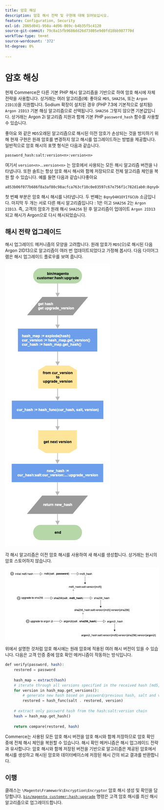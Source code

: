 ```yaml
---
title: 암호 해싱
description: 암호 해시 전략 및 구현에 대해 읽어보십시오.
feature: Configuration, Security
exl-id: 2865d041-950a-4d96-869c-b4b35f5c4120
source-git-commit: 79c8a15fb9686dd26d73805e9d0fd18bb987770d
workflow-type: tm+mt
source-wordcount: '372'
ht-degree: 0%

---
```


# 암호 해싱

현재 Commerce은 다른 기본 PHP 해시 알고리즘을 기반으로 하여 암호 해시에 자체 전략을 사용합니다. 상거래는 여러 알고리즘(예: 좋아요 `MD5`, `SHA256`, 또는 `Argon 2ID13`)을 지원합니다. Sodium 확장이 설치된 경우 (PHP 7.3에 기본적으로 설치됨) `Argon 2ID13` 기본 해싱 알고리즘으로 선택됩니다. `SHA256` 그렇지 않으면 기본값입니다. 상거래는 Argon 2i 알고리즘 지원과 함께 기본 PHP `password_hash` 함수를 사용할 수 있습니다.

좋아요 와 같은 `MD5`오래된 알고리즘으로 해시된 이전 암호가 손상되는 것을 방지하기 위해 현재 구현은 원래 암호를 변경하지 않고 해시를 업그레이드하는 방법을 제공합니다. 일반적으로 암호 해시의 포맷 형식은 다음과 같습니다.

```text
password_hash:salt:version<n>:version<n>
```

여기서 `version<n>`...`version<n>` 는 암호에서 사용되는 모든 해시 알고리즘 버전을 나타냅니다. 또한 솔트는 항상 암호 해시 해시와 함께 저장되므로 전체 알고리즘 체인을 복원 할 수 있습니다. 예를 들면 다음과 같습니다좋아요

```text
a853b06f077b686f8a3af80c98acfca763cf10c0e03597c67e756f1c782d1ab0:8qnyO4H1OYIfGCUb:1:2
```

첫 번째 부분은 암호 해시 해시를 나타냅니다. 두 번째는 `8qnyO4H1OYIfGCUb` 소금입니다. 마지막 두 개는 서로 다른 해시 알고리즘입니다 : 1은 이고 `SHA256` 2는 `Argon 2ID13`. 즉, 고객의 암호가 원래 해시 `SHA256` 된 후 알고리즘이 업데이트 `Argon 2ID13` 되고 해시가 Argon으로 다시 해시되었습니다.

## 해시 전략 업그레이드

해시 업그레이드 메커니즘의 모양을 고려합니다. 원래 암호가 `MD5`(으)로 해시된 다음 Argon 2ID13으로 알고리즘이 여러 번 업데이트되었다고 가정해 봅시다. 다음 다이어그램은 해시 업그레이드 플로우를 보여 줍니다.

![해시 업그레이드 작업 과정](../../assets/configuration/hash-upgrade-algorithm.png)

각 해시 알고리즘은 이전 암호 해시를 사용하여 새 해시를 생성합니다. 상거래는 원시의 암호 스토어하지 않습니다.

![해시 업그레이드 전략](../../assets/configuration/hash-upgrade-strategy.png)

위에서 설명한 것처럼 암호 해시에는 원래 암호에 적용된 여러 해시 버전이 있을 수 있습니다.
다음은 고객 인증 중에 암호 확인 메커니즘이 작동하는 방식입니다.

```php
def verify(password, hash):
    restored = password

    hash_map = extract(hash)
    # iterate through all versions specified in the received hash [md5, sha256, argon2id13]
    for version in hash_map.get_versions():
        # generate new hash based on password/previous hash, salt and version
        restored = hash_func(salt . restored, version)

    # extract only password hash from the hash:salt:version chain
    hash = hash_map.get_hash()

    return compare(restored, hash)
```

Commerce는 사용된 모든 암호 해시 버전을 암호 해시와 함께 저장하므로 암호 확인 중에 전체 해시 체인을 복원할 수 있습니다. 해시 확인 메커니즘은 해시 업그레이드 전략과 유사합니다: 암호 해시와 함께 저장된 버전을 기반으로 알고리즘은 제공된 암호에서 해시를 생성하고 해시된 암호와 데이터베이스에 저장된 해시 간의 비교 결과를 반환합니다.

## 이행

클래스는 `\Magento\Framework\Encryption\Encryptor` 암호 해시 생성 및 확인을 담당합니다. [`bin/magento customer:hash:upgrade`](https://experienceleague.adobe.com/en/docs/commerce-operations/tools/cli-reference/commerce-on-premises#customerhashupgrade) 명령은 고객 암호 해시를 최신 해시 알고리즘으로 업그레이드합니다.
